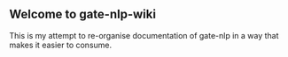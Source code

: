 ## Welcome to gate-nlp-wiki

This is my attempt to re-organise documentation of gate-nlp in a way that makes it easier to consume.

